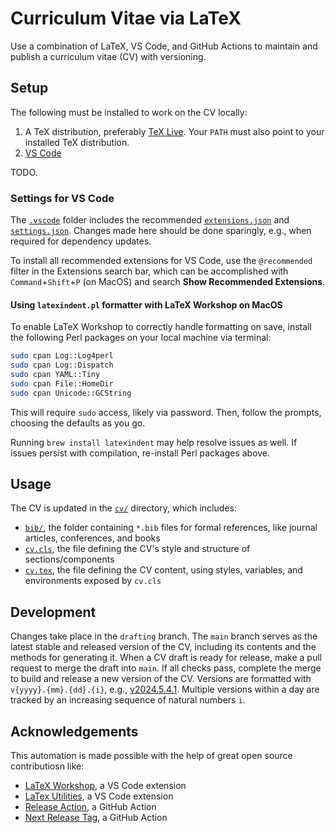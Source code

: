 # Curriculum Vitae via LaTeX

Use a combination of LaTeX, VS Code, and GitHub Actions to maintain and publish a curriculum vitae (CV) with versioning.

## Setup

The following must be installed to work on the CV locally:

1. A TeX distribution, preferably [TeX Live](https://www.tug.org/texlive/). Your `PATH` must also point to your installed TeX distribution.
2. [VS Code](https://code.visualstudio.com/)

TODO.

### Settings for VS Code

The [`.vscode`](.vscode/) folder includes the recommended [`extensions.json`](.vscode/extensions.json) and [`settings.json`](.vscode/settings.json). Changes made here should be done sparingly, e.g., when required for dependency updates.

To install all recommended extensions for VS Code, use the `@recommended` filter in the Extensions search bar, which can be accomplished with `Command`+`Shift`+`P` (on MacOS) and search **Show Recommended Extensions**.

#### Using `latexindent.pl` formatter with LaTeX Workshop on MacOS

To enable LaTeX Workshop to correctly handle formatting on save, install the following Perl packages on your local machine via terminal:

```sh
sudo cpan Log::Log4perl
sudo cpan Log::Dispatch
sudo cpan YAML::Tiny
sudo cpan File::HomeDir
sudo cpan Unicode::GCString
```

This will require `sudo` access, likely via password. Then, follow the prompts, choosing the defaults as you go.

Running `brew install latexindent` may help resolve issues as well. If issues persist with compilation, re-install Perl packages above.

## Usage

The CV is updated in the [`cv/`](cv/) directory, which includes:

- [`bib/`](cv/bib), the folder containing `*.bib` files for formal references, like journal articles, conferences, and books
- [`cv.cls`](cv/cv.cls), the file defining the CV's style and structure of sections/components
- [`cv.tex`](cv/cv.tex), the file defining the CV content, using styles, variables, and environments exposed by `cv.cls`

## Development

Changes take place in the `drafting` branch. The `main` branch serves as the latest stable and released version of the CV, including its contents and the methods for generating it. When a CV draft is ready for release, make a pull request to merge the draft into `main`. If all checks pass, complete the merge to build and release a new version of the CV. Versions are formatted with `v{yyyy}.{mm}.{dd}.{i}`, e.g., [v2024.5.4.1](https://github.com/aridyckovsky/cv/releases/tag/v2024.5.4.1). Multiple versions within a day are tracked by an increasing sequence of natural numbers `i`.

## Acknowledgements

This automation is made possible with the help of great open source contributiosn like:

- [LaTeX Workshop](https://github.com/James-Yu/LaTeX-Workshop), a VS Code extension
- [LaTex Utilities](https://github.com/tecosaur/LaTeX-Utilities), a VS Code extension
- [Release Action](https://github.com/ncipollo/release-action), a GitHub Action
- [Next Release Tag](https://github.com/amitsingh-007/next-release-tag), a GitHub Action
